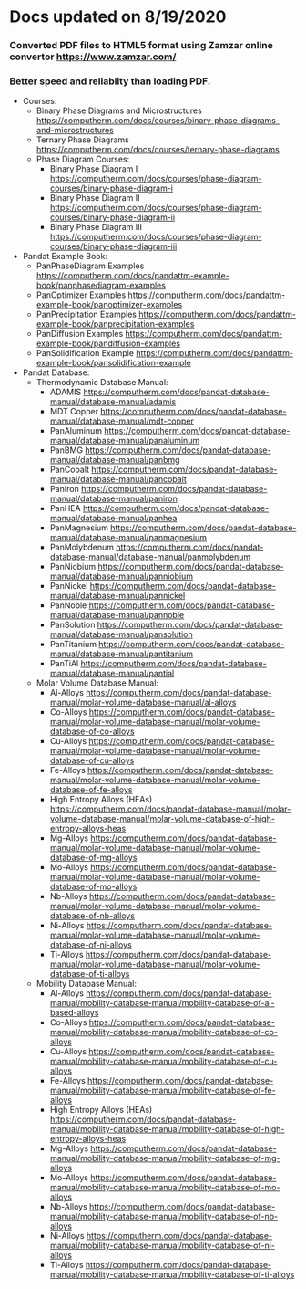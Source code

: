 # Docs updated on 8/19/2020
### Converted PDF files to HTML5 format using Zamzar online convertor <https://www.zamzar.com/>
### Better speed and reliablity than loading PDF. 
* Courses:
   * Binary Phase Diagrams and Microstructures <https://computherm.com/docs/courses/binary-phase-diagrams-and-microstructures>
   * Ternary Phase Diagrams <https://computherm.com/docs/courses/ternary-phase-diagrams>
   * Phase Diagram Courses:
      * Binary Phase Diagram I <https://computherm.com/docs/courses/phase-diagram-courses/binary-phase-diagram-i>
      * Binary Phase Diagram II <https://computherm.com/docs/courses/phase-diagram-courses/binary-phase-diagram-ii>
      * Binary Phase Diagram III <https://computherm.com/docs/courses/phase-diagram-courses/binary-phase-diagram-iii>
* Pandat Example Book:
   * PanPhaseDiagram Examples <https://computherm.com/docs/pandattm-example-book/panphasediagram-examples>
   * PanOptimizer Examples <https://computherm.com/docs/pandattm-example-book/panoptimizer-examples>
   * PanPrecipitation Examples <https://computherm.com/docs/pandattm-example-book/panprecipitation-examples>
   * PanDiffusion Examples <https://computherm.com/docs/pandattm-example-book/pandiffusion-examples>
   * PanSolidification Example <https://computherm.com/docs/pandattm-example-book/pansolidification-example>
* Pandat Database:
   * Thermodynamic Database Manual:
      * ADAMIS <https://computherm.com/docs/pandat-database-manual/database-manual/adamis>
      * MDT Copper <https://computherm.com/docs/pandat-database-manual/database-manual/mdt-copper>
      * PanAluminum <https://computherm.com/docs/pandat-database-manual/database-manual/panaluminum>
      * PanBMG <https://computherm.com/docs/pandat-database-manual/database-manual/panbmg>
      * PanCobalt <https://computherm.com/docs/pandat-database-manual/database-manual/pancobalt>
      * PanIron <https://computherm.com/docs/pandat-database-manual/database-manual/paniron>
      * PanHEA <https://computherm.com/docs/pandat-database-manual/database-manual/panhea>
      * PanMagnesium <https://computherm.com/docs/pandat-database-manual/database-manual/panmagnesium>
      * PanMolybdenum <https://computherm.com/docs/pandat-database-manual/database-manual/panmolybdenum>
      * PanNiobium <https://computherm.com/docs/pandat-database-manual/database-manual/panniobium>
      * PanNickel <https://computherm.com/docs/pandat-database-manual/database-manual/pannickel>
      * PanNoble <https://computherm.com/docs/pandat-database-manual/database-manual/pannoble>
      * PanSolution <https://computherm.com/docs/pandat-database-manual/database-manual/pansolution>
      * PanTitanium <https://computherm.com/docs/pandat-database-manual/database-manual/pantitanium>
      * PanTiAl <https://computherm.com/docs/pandat-database-manual/database-manual/pantial>
   * Molar Volume Database Manual:
      * Al-Alloys <https://computherm.com/docs/pandat-database-manual/molar-volume-database-manual/al-alloys>
      * Co-Alloys <https://computherm.com/docs/pandat-database-manual/molar-volume-database-manual/molar-volume-database-of-co-alloys>
      * Cu-Alloys <https://computherm.com/docs/pandat-database-manual/molar-volume-database-manual/molar-volume-database-of-cu-alloys>
      * Fe-Alloys <https://computherm.com/docs/pandat-database-manual/molar-volume-database-manual/molar-volume-database-of-fe-alloys>
      * High Entropy Alloys (HEAs) <https://computherm.com/docs/pandat-database-manual/molar-volume-database-manual/molar-volume-database-of-high-entropy-alloys-heas>
      * Mg-Alloys <https://computherm.com/docs/pandat-database-manual/molar-volume-database-manual/molar-volume-database-of-mg-alloys>
      * Mo-Alloys <https://computherm.com/docs/pandat-database-manual/molar-volume-database-manual/molar-volume-database-of-mo-alloys>
      * Nb-Alloys <https://computherm.com/docs/pandat-database-manual/molar-volume-database-manual/molar-volume-database-of-nb-alloys>
      * Ni-Alloys <https://computherm.com/docs/pandat-database-manual/molar-volume-database-manual/molar-volume-database-of-ni-alloys>
      * Ti-Alloys <https://computherm.com/docs/pandat-database-manual/molar-volume-database-manual/molar-volume-database-of-ti-alloys>
   * Mobility Database Manual:
      * Al-Alloys <https://computherm.com/docs/pandat-database-manual/mobility-database-manual/mobility-database-of-al-based-alloys>
      * Co-Alloys <https://computherm.com/docs/pandat-database-manual/mobility-database-manual/mobility-database-of-co-alloys>
      * Cu-Alloys <https://computherm.com/docs/pandat-database-manual/mobility-database-manual/mobility-database-of-cu-alloys>
      * Fe-Alloys <https://computherm.com/docs/pandat-database-manual/mobility-database-manual/mobility-database-of-fe-alloys>
      * High Entropy Alloys (HEAs) <https://computherm.com/docs/pandat-database-manual/mobility-database-manual/mobility-database-of-high-entropy-alloys-heas>
      * Mg-Alloys <https://computherm.com/docs/pandat-database-manual/mobility-database-manual/mobility-database-of-mg-alloys>
      * Mo-Alloys <https://computherm.com/docs/pandat-database-manual/mobility-database-manual/mobility-database-of-mo-alloys>
      * Nb-Alloys <https://computherm.com/docs/pandat-database-manual/mobility-database-manual/mobility-database-of-nb-alloys>
      * Ni-Alloys <https://computherm.com/docs/pandat-database-manual/mobility-database-manual/mobility-database-of-ni-alloys>
      * Ti-Alloys <https://computherm.com/docs/pandat-database-manual/mobility-database-manual/mobility-database-of-ti-alloys>
   
